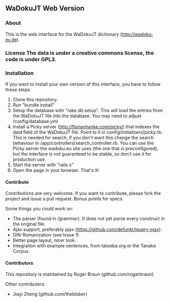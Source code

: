 ## WaDokuJT Web Version

### About

This is the web interface for the WaDokuJT dictionary (http://wadoku-ev.de). 

### License The data is under a creative commons license, the code is under GPL3.

### Installation

If you want to install your own version of this interface, you have to follow these steps:

1. Clone this repository.
2. Run "bundle install"
3. Setup the database with "rake db:setup". This will load the entries from the WaDokuJT file into the database. You may need to adjust /config/database.yml
4. Install a Picky server (http://florianhanke.com/picky/) that indexes the daid field of the WaDokuJT file. Point to it in config/initializers/picky.rb. This is needed for search, if you don't want this change the search behaviour in /app/controllers/search\_controller.rb. You can use the Picky server the wadoku.eu site uses (the one that is preconfigured), but the interface is not guaranteed to be stable, so don't use it for production use.
5. Start the server with "rails s"
6. Open the page in your browser. That's it!

#### Contribute
Contributions are very welcome. If you want to contribute, please fork the project and issue a pull request. Bonus points for specs. 

Some things you could work on: 

- The parser (found in /grammar). It does not yet parse every construct in the original file.
- Ajax support, preferably pjax (https://github.com/defunkt/jquery-pjax).
- DIN-Romanization (see Issue 1)
- Better page layout, nicer look.
- Integration with example sentences, from tatoeba.org or the Tanaka Corpus.

#### Contributors
This repository is maintained by Roger Braun (github.com/rogerbraun).

Other contributers:

- Jiayi Zheng (github.com/thebluber)
